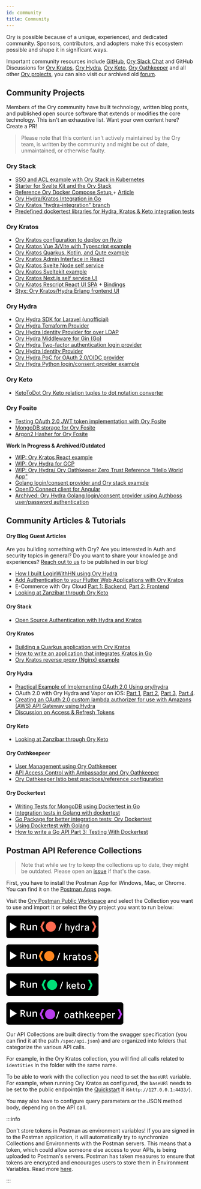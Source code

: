 ```yaml
---
id: community
title: Community
---
```


Ory is possible because of a unique, experienced, and dedicated community. Sponsors, contributors, and adopters make this
ecosystem possible and shape it in significant ways.

Important community resources include [GitHub](https://github.com/ory), [Ory Slack Chat](https://slack.ory.sh/) and GitHub
Discussions for [Ory Kratos](https://github.com/ory/kratos/discussions), [Ory Hydra](https://github.com/ory/hydra/discussions),
[Ory Keto](https://github.com/ory/oathkeeper/discussions), [Ory Oathkeeper](https://github.com/ory/oathkeeper/discussions) and all
other [Ory projects](https://github.com/ory/meta/discussions), you can also visit our archived old
[forum](https://community.ory.sh/).

## Community Projects

Members of the Ory community have built technology, written blog posts, and published open source software that extends or
modifies the core technology. This isn't an exhaustive list. Want your own content here? Create a PR!

> Please note that this content isn't actively maintained by the Ory team, is written by the community and might be out of date,
> unmaintained, or otherwise faulty.

### Ory Stack

- [SSO and ACL example with Ory Stack in Kubernetes](https://github.com/pngouin/k8s-ory-example)
- [Starter for Svelte Kit and the Ory Stack](https://github.com/MicLeey/sveltekit-ory-starter)
- [Reference Ory Docker Compose Setup ](https://github.com/radekg/ory-reference-compose) +
  [Article](https://gruchalski.com/posts/2021-04-10-ory-reference-docker-compose-and-thoughts-on-the-platform/)
- [Ory Hydra/Kratos Integration in Go](https://github.com/atreya2011/go-kratos-test)
- [Ory Kratos "hydra-integration" branch](https://github.com/ory/kratos-selfservice-ui-node/tree/hydra-integration-2021)
- [Predefined dockertest libraries for Hydra, Kratos & Keto integration tests](https://github.com/radekg/app-kit-orytest)

### Ory Kratos

- [Ory Kratos configuration to deploy on fly.io](https://github.com/tinco/kratos-service)
- [Ory Kratos Vue 3/Vite with Typescript example](https://github.com/timalanfarrow/kratos-selfservice-ui-vue3-typescript)
- [Ory Kratos Quarkus, Kotlin, and Qute example](https://github.com/hbrammer/quarkus_kratos_example)
- [Ory Kratos Admin Interface in React](https://github.com/dfoxg/kratos-admin-ui)
- [Ory Kratos Svelte Node self service](https://github.com/emrahcom/kratos-selfservice-svelte-node)
- [Ory Kratos Sveltekit example](https://github.com/drejohnson/sveltekit-kratos)
- [Ory Kratos Next.js self service UI](https://github.com/spa5k/kratos-next)
- [Ory Kratos Rescript React UI SPA](https://github.com/allancalix/kratos-ui) +
  [Bindings](https://github.com/allancalix/kratos-ui/blob/main/src/Bindings/Kratos.res)
- [Styx: Ory Kratos/Hydra Erlang frontend UI](https://github.com/hrefhref/styx)

### Ory Hydra

- [Ory Hydra SDK for Laravel (unofficial)](https://github.com/ALTELMA/laravel-hydra)
- [Ory Hydra Terraform Provider](https://github.com/svrakitin/terraform-provider-hydra)
- [Ory Hydra Identity Provider for over LDAP](https://github.com/i-core/werther)
- [Ory Hydra Middleware for Gin (Go)](https://github.com/janekolszak/gin-hydra)
- [Ory Hydra Two-factor authentication login provider](https://github.com/epandurski/hydra_login2f)
- [Ory Hydra Identity Provider](https://github.com/janekolszak/idp)
- [Ory Hydra PoC for OAuth 2.0/OIDC provider](https://git.dittberner.info/jan/hydra_oidc_poc)
- [Ory Hydra Python login/consent provider example](https://github.com/westphahl/hydra-login-consent-python)

### Ory Keto

- [KetoToDot Ory Keto relation tuples to dot notation converter](https://github.com/psauvage0/ketodot)

### Ory Fosite

- [Testing OAuth 2.0 JWT token implementation with Ory Fosite](https://github.com/breathbath/oauth-test)
- [MongoDB storage for Ory Fosite](https://github.com/matthewhartstonge/storage)
- [Argon2 Hasher for Ory Fosite](https://github.com/matthewhartstonge/hasher)

**Work In Progress & Archived/Outdated**

- [WIP: Ory Kratos React example](https://github.com/realStandal/kratos-react-example)
- [WIP: Ory Hydra for GCP](https://github.com/someone1/hydra-gcp)
- [WIP: Ory Hydra/ Ory Oathkeeper Zero Trust Reference "Hello World App"](https://github.com/JasonCubic/oathkeeper_hydra_reverse_proxy)
- [Golang login/consent provider and Ory stack example](https://github.com/piensa/logico)
- [OpenID Connect client for Angular](https://git.webmeisterei.com/minadmin/js-oidc)
- [Archived: Ory Hydra Golang login/consent provider using Authboss user/password authentication](https://github.com/nbycomp/login-consent)

## Community Articles & Tutorials

#### Ory Blog Guest Articles

Are you building something with Ory? Are you interested in Auth and security topics in general? Do you want to share your
knowledge and experiences? [Reach out to us](mailto:office@ory.sh) to be published in our blog!

- [How I built LoginWithHN using Ory Hydra](https://www.ory.sh/how-to-build-login-with-hacker-news/)
- [Add Authentication to your Flutter Web Applications with Ory Kratos](https://www.ory.sh/login-flutter-authentication-example-api-open-source/)
- E-Commerce with Ory Cloud [Part 1: Backend](https://www.ory.sh/cloud-ecommerce-backend/),
  [Part 2: Frontend](https://www.ory.sh/cloud-ecommerce-frontend/)
- [Looking at Zanzibar through Ory Keto](https://www.ory.sh/looking-at-keto/)

#### Ory Stack

- [Open Source Authentication with Hydra and Kratos](https://blog.px.dev/open-source-auth/)

#### Ory Kratos

- [Building a Quarkus application with Ory Kratos](https://hauke.me/writing/2021-03-building-a-quarkus-application-with-ory-kratos/)
- [How to write an application that integrates Kratos in Go](https://stories.abletech.nz/integrating-third-party-provider-kratos-f5514b53af66)
- [Ory Kratos reverse proxy (Nginx) example](https://github.com/ory/kratos/discussions/1049)

#### Ory Hydra

- [Practical Example of Implementing OAuth 2.0 Using ory/hydra](https://yusufs.medium.com/practical-example-of-implementing-oauth-2-0-using-ory-hydra-fbaa2765d94f)
- OAuth 2.0 with Ory Hydra and Vapor on iOS:
  [Part 1](https://medium.com/12plus1/oauth2-with-ory-hydra-vapor-3-and-ios-12-ca0e61c28f5a),
  [Part 2](https://medium.com/12plus1/oauth2-implementation-with-ory-hydra-vapor-3-and-ios-12-a2e6684e5085),
  [Part 3](https://medium.com/12plus1/oauth2-implementation-with-ory-hydra-vapor-3-and-ios-12-356793a0edcb),
  [Part 4](https://medium.com/12plus1/oauth2-implementation-with-ory-hydra-vapor-3-and-ios-12-4b34fa67d6).
- [Creating an OAuth 2.0 custom lambda authorizer for use with Amazons (AWS) API Gateway using Hydra](https://blogs.edwardwilde.com/2017/01/12/creating-an-oauth2-custom-lamda-authorizer-for-use-with-amazons-aws-api-gateway-using-hydra/)
- [Discussion on Access & Refresh Tokens](https://github.com/ory/hydra/issues/1529)

#### Ory Keto

- [Looking at Zanzibar through Ory Keto](https://gruchalski.com/posts/2021-04-11-looking-at-zanzibar-through-ory-keto/)

#### Ory Oathkeepeer

- [User Management using Ory Oathkeeper](https://blog.commit.dev/articles/open-source-sundays-building-a-user-management-solution-using-ory-oathkeeper-and-auth0)
- [API Access Control with Ambassador and Ory Oathkeeper](https://blog.getambassador.io/part-2-api-access-control-and-authentication-with-kubernetes-ambassador-and-ory-oathkeeper-q-a-127fa57f6332?utm_content=76739953&utm_medium=social&utm_source=twitter)
- [Ory Oathkeeper Istio best practices/reference configuration](https://github.com/ory/oathkeeper/issues/624)

#### Ory Dockertest

- [Writing Tests for MongoDB using Dockertest in Go](https://mainawycliffe.dev/blog/using-dockertest-to-write-integration-tests-against-mongodb/)
- [Integration tests in Golang with dockertest](https://sergiocarracedo.es/integration-tests-in-golang-with-dockertest/)
- [Go Package for better integration tests: Ory Dockertest](https://mariocarrion.com/2021/03/14/golang-package-testing-datastores-ory-dockertest.html)
- [Using Dockertest with Golang](https://bignerdranch.com/blog/using-dockertest-with-golang/)
- [How to write a Go API Part 3: Testing With Dockertest](https://jonnylangefeld.com/blog/how-to-write-a-go-api-part-3-testing-with-dockertest)

## Postman API Reference Collections

> Note that while we try to keep the collections up to date, they might be outdated. Please open an
> [issue](https://github.com/ory/docs/) if that's the case.

First, you have to install the Postman App for Windows, Mac, or Chrome. You can find it on the
[Postman Apps](https://www.getpostman.com/apps) page.

Visit the [Ory Postman Public Workspace](https://www.postman.com/ory-docs) and select the Collection you want to use and import it
or select the Ory project you want to run below:

[![Run Ory Hydra in Postman](../../src/static/img/docs/postmanHydra.svg)](https://app.getpostman.com/run-collection/12423954-d820ed2c-b119-44df-8b3e-4f344d8aa03a?action=collection%2Ffork&collection-url=entityId%3D12423954-d820ed2c-b119-44df-8b3e-4f344d8aa03a%26entityType%3Dcollection%26workspaceId%3Dba1e6798-1497-4918-a896-cac2f90d481b)

[![Run Ory Kratos in Postman](../../src/static/img/docs/postmanKratos.svg)](https://app.getpostman.com/run-collection/12423954-3497f685-0b0b-4075-81a5-14f317d2ad09?action=collection%2Ffork&collection-url=entityId%3D12423954-3497f685-0b0b-4075-81a5-14f317d2ad09%26entityType%3Dcollection%26workspaceId%3Dba1e6798-1497-4918-a896-cac2f90d481b)

[![Run Ory Keto in Postman](../../src/static/img/docs/postmanKeto.svg)](https://app.getpostman.com/run-collection/12423954-890f43c0-e175-4237-8ec4-64ecd2904f49?action=collection%2Ffork&collection-url=entityId%3D12423954-890f43c0-e175-4237-8ec4-64ecd2904f49%26entityType%3Dcollection%26workspaceId%3Dba1e6798-1497-4918-a896-cac2f90d481b)

[![Run Ory Oathkeeper in Postman](../../src/static/img/docs/postmanOathkeeper.svg)](https://app.getpostman.com/run-collection/12423954-8c811fa9-6666-499b-b5a6-71d059274dbf?action=collection%2Ffork&collection-url=entityId%3D12423954-8c811fa9-6666-499b-b5a6-71d059274dbf%26entityType%3Dcollection%26workspaceId%3Dba1e6798-1497-4918-a896-cac2f90d481b)

Our API Collections are built directly from the swagger specification (you can find it at the path `/spec/api.json`) and are
organized into folders that categorize the various API calls.

For example, in the Ory Kratos collection, you will find all calls related to `identities` in the folder with the same name.

To be able to work with the collection you need to set the `baseURl` variable. For example, when running Ory Kratos as configured,
the `baseURl` needs to be set to the public endpoint(in the [Quickstart](https://www.ory.sh/kratos/docs/quickstart) it
is`http://127.0.0.1:4433/`).

You may also have to configure query parameters or the JSON method body, depending on the API call.

:::info

Don't store tokens in Postman as environment variables! If you are signed in to the Postman application, it will automatically try
to synchronize Collections and Environments with the Postman servers. This means that a token, which could allow someone else
access to your APIs, is being uploaded to Postman's servers. Postman has taken measures to ensure that tokens are encrypted and
encourages users to store them in Environment Variables. Read more [here](https://www.postman.com/security).

:::
